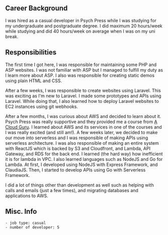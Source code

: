 ## Career Background
I was hired as a casual developer in Psych Press while I was studying for my undergraduate and postgraduate degree. I did maximum 20 hours/week while studying and did 40 hours/week on average when I was on my uni break.

## Responsibilities
The first time I got here, I was responsible for maintaining some PHP and ASP websites. I was not familiar with ASP but I managed to fulfill my duty as I learn more about ASP. I also was responsible for creating static demos using plain HTML and CSS.

After a few weeks, I was responsible to create websites using Laravel. This was exciting as I'm new to Laravel. I made some prototypes and APIs using Laravel. While doing that, I also learned how to deploy Laravel websites to EC2 instances using git webhooks.

After a few months, I was curious about AWS and decided to learn about it. Psych Press was really supportive and they provided me a course from [A Cloud Guru](https://acloud.guru/). I learned about AWS and its services in one of the courses and I was really excited (and still am!). A few weeks later, we decided to make our move into serverless and I was responsible of making APIs using serverless architecture. I was also responsible of making an entire system with ReactJS which is backed by S3 and Cloudfront, and Lambda, API Gateway, and RDS for the back end. I learned (the hard way) how inefficient it is for lambda in VPC. I also learned languages such as NodeJS and Go for Lambda. At first, I developed using NodeJS with Express Framework, and ClaudiaJS. Then, I started to develop APIs using Go with Serverless Framework.

I did a lot of things other than development as well such as helping with calls and emails (just a few times), and migrating databases and applications to AWS.

## Misc. Info
    - job type: casual
    - number of developer: 5